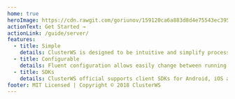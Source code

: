 ```yaml
---
home: true
heroImage: https://cdn.rawgit.com/goriunov/159120ca6a883d8d4e75543ec395d361/raw/d22028ecc726d7d3cc30a2a85cc7cc454b0afada/clusterws.svg
actionText: Get Started →
actionLink: /guide/server/
features:
  - title: Simple
    details: ClusterWS is designed to be intuitive and simplify process of building scalable websocket applications
  - title: Configurable
    details: Fluent configuration allows easily change between running in single instance, scaling across multiple processes and/or machines
  - title: SDKs
    details: ClusterWS official supports client SDKs for Android, iOS and Web
footer: MIT Licensed | Copyright © 2018 ClusterWS
---
```

